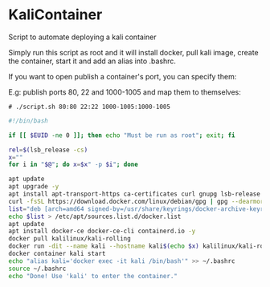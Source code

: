 # KaliContainer
Script to automate deploying a kali container

Simply run this script as root and it will install docker, pull kali image, create the container, start it and add an alias into .bashrc.

If you want to open publish a container's port, you can specify them:

E.g: publish ports 80, 22 and 1000-1005 and map them to themselves:

`# ./script.sh 80:80 22:22 1000-1005:1000-1005`

```bash
#!/bin/bash

if [[ $EUID -ne 0 ]]; then echo "Must be run as root"; exit; fi

rel=$(lsb_release -cs)
x=""
for i in "$@"; do x=$x" -p $i"; done

apt update
apt upgrade -y
apt install apt-transport-https ca-certificates curl gnupg lsb-release -y
curl -fsSL https://download.docker.com/linux/debian/gpg | gpg --dearmor -o /usr/share/keyrings/docker-archive-keyring.gpg
list="deb [arch=amd64 signed-by=/usr/share/keyrings/docker-archive-keyring.gpg] https://download.docker.com/linux/debian $rel stable"
echo $list > /etc/apt/sources.list.d/docker.list
apt update
apt install docker-ce docker-ce-cli containerd.io -y
docker pull kalilinux/kali-rolling
docker run -dit --name kali --hostname kali$(echo $x) kalilinux/kali-rolling
docker container kali start
echo "alias kali='docker exec -it kali /bin/bash'" >> ~/.bashrc
source ~/.bashrc
echo "Done! Use 'kali' to enter the container." 
```
